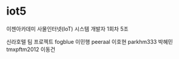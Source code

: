 # iot5
이젠아카데미 사물인터넷(IoT) 시스템 개발자 1회차 5조

신라호텔 팀 프로젝트
fogblue 이민행
peeraal 이호현
parkhm333 박혜민
tmxpftm2012 이동건
